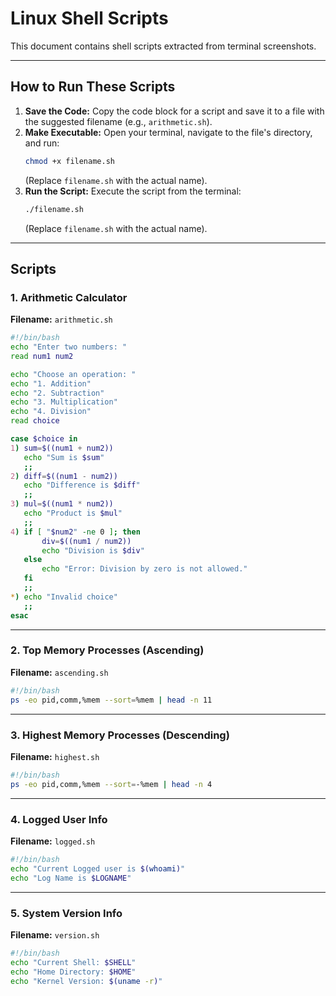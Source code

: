 
# Linux Shell Scripts

This document contains shell scripts extracted from terminal screenshots.

---

## How to Run These Scripts

1.  **Save the Code:** Copy the code block for a script and save it to a file with the suggested filename (e.g., `arithmetic.sh`).
2.  **Make Executable:** Open your terminal, navigate to the file's directory, and run:
    ```bash
    chmod +x filename.sh
    ```
    (Replace `filename.sh` with the actual name).
3.  **Run the Script:** Execute the script from the terminal:
    ```bash
    ./filename.sh
    ```
    (Replace `filename.sh` with the actual name).

---

## Scripts

### 1. Arithmetic Calculator

**Filename:** `arithmetic.sh`

```bash
#!/bin/bash
echo "Enter two numbers: "
read num1 num2

echo "Choose an operation: "
echo "1. Addition"
echo "2. Subtraction"
echo "3. Multiplication"
echo "4. Division"
read choice

case $choice in
1) sum=$((num1 + num2))
   echo "Sum is $sum"
   ;;
2) diff=$((num1 - num2))
   echo "Difference is $diff"
   ;;
3) mul=$((num1 * num2))
   echo "Product is $mul"
   ;;
4) if [ "$num2" -ne 0 ]; then
       div=$((num1 / num2))
       echo "Division is $div"
   else
       echo "Error: Division by zero is not allowed."
   fi
   ;;
*) echo "Invalid choice"
   ;;
esac
```

---

### 2. Top Memory Processes (Ascending)

**Filename:** `ascending.sh`

```bash
#!/bin/bash
ps -eo pid,comm,%mem --sort=%mem | head -n 11
```

---

### 3. Highest Memory Processes (Descending)

**Filename:** `highest.sh`

```bash
#!/bin/bash
ps -eo pid,comm,%mem --sort=-%mem | head -n 4
```

---

### 4. Logged User Info

**Filename:** `logged.sh`

```bash
#!/bin/bash
echo "Current Logged user is $(whoami)"
echo "Log Name is $LOGNAME"
```

---

### 5. System Version Info

**Filename:** `version.sh`

```bash
#!/bin/bash
echo "Current Shell: $SHELL"
echo "Home Directory: $HOME"
echo "Kernel Version: $(uname -r)"
```